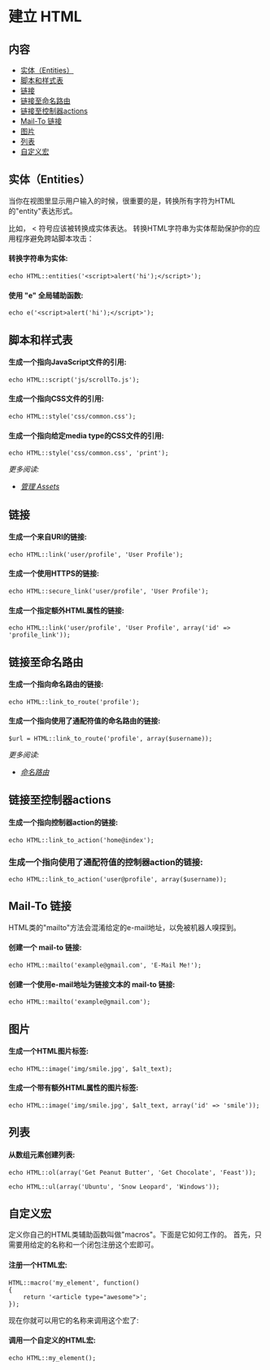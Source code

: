 # 建立 HTML

## 内容

- [实体（Entities）](#entities)
- [脚本和样式表](#scripts-and-style-sheets)
- [链接](#links)
- [链接至命名路由](#links-to-named-routes)
- [链接至控制器actions](#links-to-controller-actions)
- [Mail-To 链接](#mail-to-links)
- [图片](#images)
- [列表](#lists)
- [自定义宏](#custom-macros)

<a name="entities"></a>
## 实体（Entities）

当你在视图里显示用户输入的时候，很重要的是，转换所有字符为HTML的"entity"表达形式。

比如， < 符号应该被转换成实体表达。 转换HTML字符串为实体帮助保护你的应用程序避免跨站脚本攻击：

#### 转换字符串为实体:

	echo HTML::entities('<script>alert('hi');</script>');

#### 使用 "e" 全局辅助函数:

	echo e('<script>alert('hi');</script>');

<a name="scripts-and-style-sheets"></a>
## 脚本和样式表

#### 生成一个指向JavaScript文件的引用:

	echo HTML::script('js/scrollTo.js');

#### 生成一个指向CSS文件的引用:

	echo HTML::style('css/common.css');

#### 生成一个指向给定media type的CSS文件的引用:

	echo HTML::style('css/common.css', 'print');

*更多阅读:*

- *[管理 Assets](/docs/views/assets)*

<a name="links"></a>
## 链接

#### 生成一个来自URI的链接:

	echo HTML::link('user/profile', 'User Profile');

#### 生成一个使用HTTPS的链接:

	echo HTML::secure_link('user/profile', 'User Profile');

#### 生成一个指定额外HTML属性的链接:

	echo HTML::link('user/profile', 'User Profile', array('id' => 'profile_link'));

<a name="links-to-named-routes"></a>
## 链接至命名路由

#### 生成一个指向命名路由的链接:

	echo HTML::link_to_route('profile');

#### 生成一个指向使用了通配符值的命名路由的链接:

	$url = HTML::link_to_route('profile', array($username));

*更多阅读:*

- *[命名路由](/docs/routing#named-routes)*

<a name="links-to-controller-actions"></a>
## 链接至控制器actions

#### 生成一个指向控制器action的链接:

	echo HTML::link_to_action('home@index');

### 生成一个指向使用了通配符值的控制器action的链接:

	echo HTML::link_to_action('user@profile', array($username));

<a name="mail-to-links"></a>
## Mail-To 链接

HTML类的"mailto"方法会混淆给定的e-mail地址，以免被机器人嗅探到。

#### 创建一个 mail-to 链接:

	echo HTML::mailto('example@gmail.com', 'E-Mail Me!');

#### 创建一个使用e-mail地址为链接文本的 mail-to 链接:

	echo HTML::mailto('example@gmail.com');

<a name="images"></a>
## 图片

#### 生成一个HTML图片标签:

	echo HTML::image('img/smile.jpg', $alt_text);

#### 生成一个带有额外HTML属性的图片标签:

	echo HTML::image('img/smile.jpg', $alt_text, array('id' => 'smile'));

<a name="lists"></a>
## 列表

#### 从数组元素创建列表:

	echo HTML::ol(array('Get Peanut Butter', 'Get Chocolate', 'Feast'));

	echo HTML::ul(array('Ubuntu', 'Snow Leopard', 'Windows'));

<a name="custom-macros"></a>
## 自定义宏

定义你自己的HTML类辅助函数叫做"macros"。下面是它如何工作的。 首先，只需要用给定的名称和一个闭包注册这个宏即可。

#### 注册一个HTML宏:

	HTML::macro('my_element', function()
	{
		return '<article type="awesome">';
	});

现在你就可以用它的名称来调用这个宏了:

#### 调用一个自定义的HTML宏:

	echo HTML::my_element();
